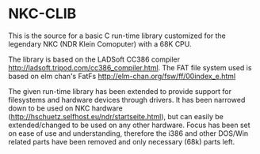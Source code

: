 # NKC-CLIB
This is the source for a basic C run-time library customized for the legendary NKC (NDR Klein Comoputer) with a 68K CPU.

The library is based on the LADSoft CC386 compiler http://ladsoft.tripod.com/cc386_compiler.html.
The FAT file system used is based on elm chan's FatFs http://elm-chan.org/fsw/ff/00index_e.html

The given run-time library has been extended to provide support for filesystems and hardware devices through drivers.
It has been narrowed down to be used on NKC hardware (http://hschuetz.selfhost.eu/ndr/startseite.html), but can easily be extended/changed to be used on any other hardware.
Focus has been set on ease of use and understanding, therefore the i386 and other DOS/Win related parts have been removed and only necessary (68k) parts left.
